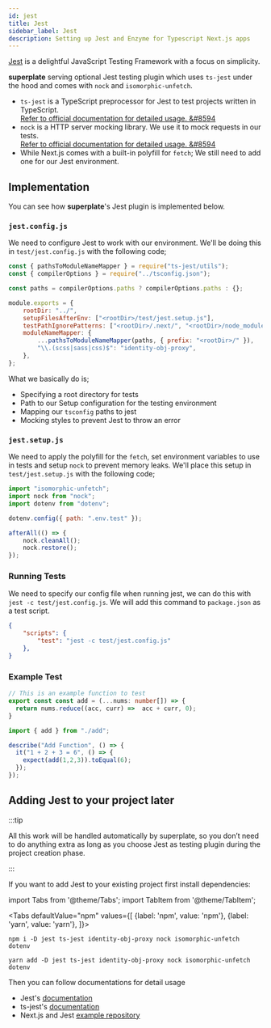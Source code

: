 ```yaml
---
id: jest
title: Jest
sidebar_label: Jest
description: Setting up Jest and Enzyme for Typescript Next.js apps 
---
```


[Jest](https://jestjs.io/docs/en/getting-started) is a delightful JavaScript Testing Framework with a focus on simplicity.

**superplate** serving optional Jest testing plugin which uses `ts-jest` under the hood and comes with `nock` and `isomorphic-unfetch`.

- `ts-jest` is a TypeScript preprocessor for Jest to test projects written in TypeScript.  
[Refer to official documentation for detailed usage. &#8594](https://kulshekhar.github.io/ts-jest/)
- `nock` is a HTTP server mocking library. We use it to mock requests in our tests.  
[Refer to official documentation for detailed usage. &#8594](https://github.com/nock/nock#nock)
- While Next.js comes with a built-in polyfill for `fetch`; We still need to add one for our Jest environment.

## Implementation

You can see how **superplate**'s Jest plugin is implemented below.


### `jest.config.js`

We need to configure Jest to work with our environment. We'll be doing this in `test/jest.config.js` with the following code;

```js title="test/jest.config.js"
const { pathsToModuleNameMapper } = require("ts-jest/utils");
const { compilerOptions } = require("../tsconfig.json");

const paths = compilerOptions.paths ? compilerOptions.paths : {};

module.exports = {
    rootDir: "../",
    setupFilesAfterEnv: ["<rootDir>/test/jest.setup.js"],
    testPathIgnorePatterns: ["<rootDir>/.next/", "<rootDir>/node_modules/"],
    moduleNameMapper: {
        ...pathsToModuleNameMapper(paths, { prefix: "<rootDir>/" }),
        "\\.(scss|sass|css)$": "identity-obj-proxy",
    },
};
```
What we basically do is;

- Specifying a root directory for tests
- Path to our Setup configuration for the testing environment
- Mapping our `tsconfig` paths to jest
- Mocking styles to prevent Jest to throw an error 

### `jest.setup.js`

We need to apply the polyfill for the `fetch`, set environment variables to use in tests and setup `nock` to prevent memory leaks. We'll place this setup in `test/jest.setup.js` with the following code;

```js title="test/jest.setup.js"
import "isomorphic-unfetch";
import nock from "nock";
import dotenv from "dotenv";

dotenv.config({ path: ".env.test" });

afterAll(() => {
    nock.cleanAll();
    nock.restore();
});
```

### Running Tests

We need to specify our config file when running jest, we can do this with `jest -c test/jest.config.js`. We will add this command to `package.json` as a test script. 

```json title="package.json"
{
    "scripts": {
        "test": "jest -c test/jest.config.js"
    },
}
```

### Example Test

```ts title="add.ts"
// This is an example function to test
export const const add = (...nums: number[]) => {
  return nums.reduce((acc, curr) =>  acc + curr, 0);
}
```

```ts title="add.spec.ts"
import { add } from "./add";

describe("Add Function", () => {
  it("1 + 2 + 3 = 6", () => {
    expect(add(1,2,3)).toEqual(6);
  });
});
```

## Adding Jest to your project later

:::tip

All this work will be handled automatically by superplate, so you don’t need to do anything extra as long as you choose Jest as testing plugin during the project creation phase.

:::

If you want to add Jest to your existing project first install dependencies: 


import Tabs from '@theme/Tabs';
import TabItem from '@theme/TabItem';

<Tabs
  defaultValue="npm"
  values={[
    {label: 'npm', value: 'npm'},
    {label: 'yarn', value: 'yarn'},
  ]}>
  <TabItem value="npm">

```
npm i -D jest ts-jest identity-obj-proxy nock isomorphic-unfetch dotenv 
```
  </TabItem>
  
  <TabItem value="yarn">

```
yarn add -D jest ts-jest identity-obj-proxy nock isomorphic-unfetch dotenv
```
  </TabItem>
</Tabs>

Then you can follow documentations for detail usage

- Jest's [documentation](https://jestjs.io/docs/en/getting-started)
- ts-jest's [documentation](https://kulshekhar.github.io/ts-jest/docs/installation)
- Next.js and Jest [example repository](https://github.com/vercel/next.js/tree/canary/examples/with-jest)